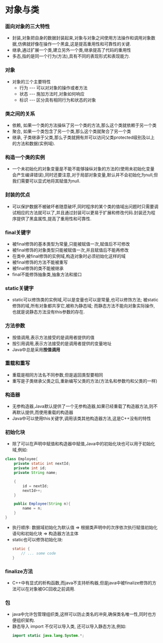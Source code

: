 # 对象与类
### 面向对象的三大特性
- 封装,对象把自身的数据封装起来,对象与对象之间使用方法操作和调用对象数据,仿佛就好像在操作一个黑盒,这是提高重用性和可靠性的关键.
- 继承,通过扩展一个类,建立另外一个类,继承提高了代码的重用性
- 多态,指的是同一个行为(方法),具有不同的表现形式和表现能力.
### 对象
- 对象的三个主要特性
   - 行为 --- 可以对对象的操作或者方法
   - 状态 --- 施加方法时,对象如何响应
   - 标识 --- 区分具有相同行为和状态的对象
### 类之间的关系
- 依赖, 如果一个类的方法操纵了另一个类的方法,那么这个类就依赖于另一个类
- 聚合, 如果一个类包含了另一个类,那么这个类就聚合了另一个类
- 继承, 子类继承于父类,那么子类就拥有并可以访问父类protected级别及以上的方法和数据(实例域).
### 构造一个类的实例
- 一个未初始化的对象变量是不能不能够操纵对象的方法的(使用未初始化变量会产生编译错误),同时还要注意,对于局部对象变量,默认并不会初始化为null,但我们需要可以显式地将其赋值为null.
### 封装的优点
- 可以保护数据不被破坏者随意破坏,同时程序的某个类的值域出问题时只需要调试相应的方法就可以了,并且通过封装可以更易于扩展和修改代码.封装还为程序提供了黑盒属性,提高了重用性和可靠性.
### final关键字
- 被final修饰的基本类型为常量,只能被赋值一次,赋值后不可修改
- 被final修饰的对象类型只能被赋值一次,并且赋值后不能再修改
- 在类中,被final修饰的实例域,构造对象时必须初始化这样的域
- 被final修饰的方法不能被重写
- 被final修饰的类不能被继承
- final不能修饰抽象类,抽象方法和接口
### static关键字
- static可以修饰类的实例域,可以是变量也可以是常量,也可以修饰方法; 被static修饰的域,所有对象都共享它,被称为静态域; 而静态方法不能向对象实际操作,也就是说静态方法没有this参数的存在.
### 方法参数
- 按值调用,表示方法接受的是调用者提供的值
- 按引用调用,表示方法接受的是调用者提供的变量地址
- Java中总是采用**按值调用**
### 重载和重写
- 重载是相同方法名不同参数,但是返回类型要相同
- 重写是子类继承父类之后,重新编写父类的方法(方法名和参数均和父类的一样)
### 构造器
- 无参构造器,Java默认提供了一个无参构造器,如果已经重载了构造器方法,则不再默认提供,而使用重载的构造器
- Java中可以使用this关键字,调用该类其他构造器方法,这是C++没有的特性
### 初始化块
- 除了可以在声明中赋值和构造器中赋值,Java中的初始化块也可以用于初始化域,例如:
```java
class Employee{
    private static int nextId;
    private int id;
    private String name;

    {
        id = nextId;
        nextId++;
    }

    public Employee(String n){
        name = n;
    }
}
```
- 执行顺序:
  数据域初始化为默认值 => 根据类声明中的次序依次执行赋值初始化语句和初始化块 => 构造器方法主体
- static也可以修饰初始化块:
  ```java
  static {
      // ... some code
  }
  ```
### finalize方法
- C++中有显式的析构函数,而java不支持析构器,但是java中被finalize修饰的方法可以在对象被GC回收之前调用.
### 包
- java中允许包管理组织类,这样可以防止类名的冲突,确保类名唯一性,同时也方便组织架构.
- 静态导入
  import 不仅可以导入类, 还可以导入静态方法,例如:
  ```java
  import static java.lang.System.*;
  ```


